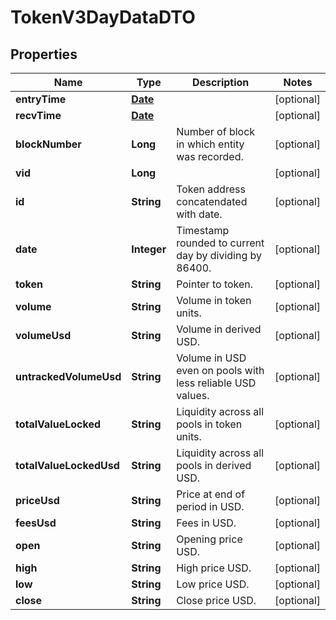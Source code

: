 

# TokenV3DayDataDTO

## Properties

Name | Type | Description | Notes
------------ | ------------- | ------------- | -------------
**entryTime** | [**Date**](Date.md) |  |  [optional]
**recvTime** | [**Date**](Date.md) |  |  [optional]
**blockNumber** | **Long** | Number of block in which entity was recorded. |  [optional]
**vid** | **Long** |  |  [optional]
**id** | **String** | Token address concatendated with date. |  [optional]
**date** | **Integer** | Timestamp rounded to current day by dividing by 86400. |  [optional]
**token** | **String** | Pointer to token. |  [optional]
**volume** | **String** | Volume in token units. |  [optional]
**volumeUsd** | **String** | Volume in derived USD. |  [optional]
**untrackedVolumeUsd** | **String** | Volume in USD even on pools with less reliable USD values. |  [optional]
**totalValueLocked** | **String** | Liquidity across all pools in token units. |  [optional]
**totalValueLockedUsd** | **String** | Liquidity across all pools in derived USD. |  [optional]
**priceUsd** | **String** | Price at end of period in USD. |  [optional]
**feesUsd** | **String** | Fees in USD. |  [optional]
**open** | **String** | Opening price USD. |  [optional]
**high** | **String** | High price USD. |  [optional]
**low** | **String** | Low price USD. |  [optional]
**close** | **String** | Close price USD. |  [optional]




